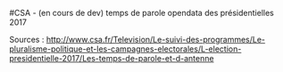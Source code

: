 #CSA - (en cours de dev) temps de parole opendata des présidentielles 2017

Sources :
http://www.csa.fr/Television/Le-suivi-des-programmes/Le-pluralisme-politique-et-les-campagnes-electorales/L-election-presidentielle-2017/Les-temps-de-parole-et-d-antenne

